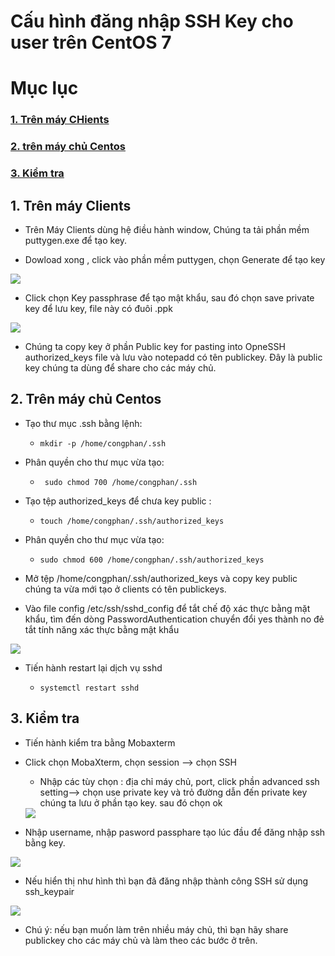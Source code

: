 # Cấu hình đăng nhập SSH Key cho user trên CentOS 7

# Mục lục

### [1. Trên máy CHients](https://github.com/phancong0897/Congphan/blob/master/SSH/Config-SSH-Keypair.md#1-tr%C3%AAn-m%C3%A1y-clients)

### [2. trên máy chủ Centos](https://github.com/phancong0897/Congphan/blob/master/SSH/Config-SSH-Keypair.md#2-tr%C3%AAn-m%C3%A1y-ch%E1%BB%A7-centos-1)

### [3. Kiểm tra](https://github.com/phancong0897/Congphan/blob/master/SSH/Config-SSH-Keypair.md#3-ki%E1%BB%83m-tra-1)

## 1. Trên máy Clients

- Trên Máy Clients dùng hệ điều hành window, Chúng ta tải phần mềm puttygen.exe để tạo key.

- Dowload xong , click vào phần mềm puttygen, chọn Generate để tạo key

<img src="https://imgur.com/Y67Ej8e.png">

- Click chọn Key passphrase để tạo mật khẩu, sau đó chọn save private key để lưu key, file này có đuôi .ppk

<img src="https://imgur.com/idSiajJ.png">

- Chúng ta copy key ở phần Public key for pasting into OpneSSH authorized_keys file và lưu vào notepadd có tên publickey. Đây là public key chúng ta dùng để share cho các máy chủ.

## 2. Trên máy chủ Centos

- Tạo thư mục .ssh bằng lệnh:

    - ` mkdir -p /home/congphan/.ssh `

- Phân quyền cho thư mục vừa tạo:

    - ` sudo chmod 700 /home/congphan/.ssh`

- Tạo tệp authorized_keys để chưa key public :

    - ` touch /home/congphan/.ssh/authorized_keys `

- Phân quyền cho thư mục vừa tạo:

    - ` sudo chmod 600 /home/congphan/.ssh/authorized_keys `

- Mở tệp /home/congphan/.ssh/authorized_keys và copy key public chúng ta vừa mới tạo ở clients có tên publickeys.

- Vào file config /etc/ssh/sshd_config để tắt chế độ xác thực bằng mặt khẩu, tìm đến dòng  PasswordAuthentication chuyển đổi yes thành no đẻ tắt tính năng xác thực bằng mật khẩu

<img src="https://imgur.com/z6pw6gI.png">

- Tiến hành restart lại dịch vụ sshd

    - ` systemctl restart sshd `

## 3. Kiểm tra

- Tiến hành kiểm tra bằng Mobaxterm

- Click chọn MobaXterm, chọn session --> chọn SSH

    - Nhập các tùy chọn : địa chỉ máy chủ, port, click phần advanced ssh setting--> chọn use private key và trỏ đường dẫn đến private key chúng ta lưu ở phần tạo key. sau đó chọn ok

    <img src="https://imgur.com/oEDkR4g.png">

- Nhập username, nhập pasword passphare tạo lúc đầu để đăng nhập ssh bằng key.

<img src="https://imgur.com/W3RKzBQ.png">

- Nếu hiển thị như hình thì bạn đã đăng nhập thành công SSH sử dụng ssh_keypair

<img src="https://imgur.com/JU7RGt7.png">

- Chú ý: nếu bạn muốn làm trên nhiều máy chủ, thì bạn hãy share publickey cho các máy chủ và làm theo các bước ở trên.

